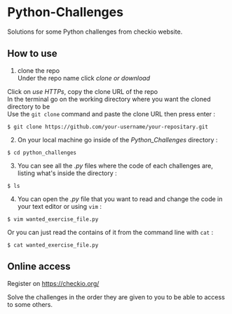 # Python-Challenges #

Solutions for some Python challenges from checkio website.

## How to use ##

1. clone the repo<br/>
Under the repo name click *clone or download*<br/>

Click on *use HTTPs*, copy the clone URL of the repo<br/>
In the terminal go on the working directory where you want the cloned directory to be<br/>
Use the `git clone` command and paste the clone URL then press enter :

```shell
$ git clone https://github.com/your-username/your-repositary.git
```

2. On your local machine go inside of the *Python_Challenges* directory :

```shell
$ cd python_challenges
```
3. You can see all the *.py* files where the code of each challenges are, listing what's inside the directory :

```shell
$ ls
```

4. You can open the *.py* file that you want to read and change the code in your text editor or using `vim` :

```shell
$ vim wanted_exercise_file.py
```
Or you can just read the contains of it from the command line with `cat` :

```shell
$ cat wanted_exercise_file.py
```

## Online access ##

Register on https://checkio.org/

Solve the challenges in the order they are given to you to be able to access to some others.

